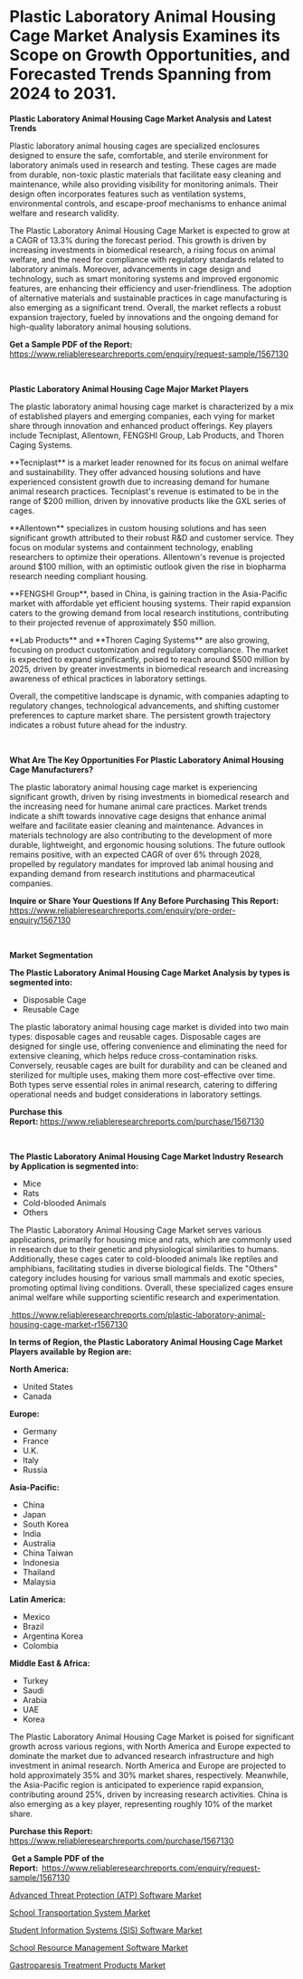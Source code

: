 <p><h1>Plastic Laboratory Animal Housing Cage Market Analysis Examines its Scope on Growth Opportunities, and Forecasted Trends Spanning from 2024 to 2031.</h1></p><p><strong>Plastic Laboratory Animal Housing Cage Market Analysis and Latest Trends</strong></p>
<p><p>Plastic laboratory animal housing cages are specialized enclosures designed to ensure the safe, comfortable, and sterile environment for laboratory animals used in research and testing. These cages are made from durable, non-toxic plastic materials that facilitate easy cleaning and maintenance, while also providing visibility for monitoring animals. Their design often incorporates features such as ventilation systems, environmental controls, and escape-proof mechanisms to enhance animal welfare and research validity.</p><p>The Plastic Laboratory Animal Housing Cage Market is expected to grow at a CAGR of 13.3% during the forecast period. This growth is driven by increasing investments in biomedical research, a rising focus on animal welfare, and the need for compliance with regulatory standards related to laboratory animals. Moreover, advancements in cage design and technology, such as smart monitoring systems and improved ergonomic features, are enhancing their efficiency and user-friendliness. The adoption of alternative materials and sustainable practices in cage manufacturing is also emerging as a significant trend. Overall, the market reflects a robust expansion trajectory, fueled by innovations and the ongoing demand for high-quality laboratory animal housing solutions.</p></p>
<p><strong>Get a Sample PDF of the Report:&nbsp;</strong> <a href="https://www.reliableresearchreports.com/enquiry/request-sample/1567130">https://www.reliableresearchreports.com/enquiry/request-sample/1567130</a></p>
<p>&nbsp;</p>
<p><strong>Plastic Laboratory Animal Housing Cage Major Market Players</strong></p>
<p><p>The plastic laboratory animal housing cage market is characterized by a mix of established players and emerging companies, each vying for market share through innovation and enhanced product offerings. Key players include Tecniplast, Allentown, FENGSHI Group, Lab Products, and Thoren Caging Systems.</p><p>**Tecniplast** is a market leader renowned for its focus on animal welfare and sustainability. They offer advanced housing solutions and have experienced consistent growth due to increasing demand for humane animal research practices. Tecniplast's revenue is estimated to be in the range of $200 million, driven by innovative products like the GXL series of cages.</p><p>**Allentown** specializes in custom housing solutions and has seen significant growth attributed to their robust R&D and customer service. They focus on modular systems and containment technology, enabling researchers to optimize their operations. Allentown's revenue is projected around $100 million, with an optimistic outlook given the rise in biopharma research needing compliant housing.</p><p>**FENGSHI Group**, based in China, is gaining traction in the Asia-Pacific market with affordable yet efficient housing systems. Their rapid expansion caters to the growing demand from local research institutions, contributing to their projected revenue of approximately $50 million.</p><p>**Lab Products** and **Thoren Caging Systems** are also growing, focusing on product customization and regulatory compliance. The market is expected to expand significantly, poised to reach around $500 million by 2025, driven by greater investments in biomedical research and increasing awareness of ethical practices in laboratory settings.</p><p>Overall, the competitive landscape is dynamic, with companies adapting to regulatory changes, technological advancements, and shifting customer preferences to capture market share. The persistent growth trajectory indicates a robust future ahead for the industry.</p></p>
<p>&nbsp;</p>
<p><strong>What Are The Key Opportunities For Plastic Laboratory Animal Housing Cage Manufacturers?</strong></p>
<p><p>The plastic laboratory animal housing cage market is experiencing significant growth, driven by rising investments in biomedical research and the increasing need for humane animal care practices. Market trends indicate a shift towards innovative cage designs that enhance animal welfare and facilitate easier cleaning and maintenance. Advances in materials technology are also contributing to the development of more durable, lightweight, and ergonomic housing solutions. The future outlook remains positive, with an expected CAGR of over 6% through 2028, propelled by regulatory mandates for improved lab animal housing and expanding demand from research institutions and pharmaceutical companies.</p></p>
<p><strong>Inquire or Share Your Questions If Any Before Purchasing This Report:</strong> <a href="https://www.reliableresearchreports.com/enquiry/pre-order-enquiry/1567130">https://www.reliableresearchreports.com/enquiry/pre-order-enquiry/1567130</a></p>
<p>&nbsp;</p>
<p><strong>Market Segmentation</strong></p>
<p><strong>The Plastic Laboratory Animal Housing Cage Market Analysis by types is segmented into:</strong></p>
<p><ul><li>Disposable Cage</li><li>Reusable Cage</li></ul></p>
<p><p>The plastic laboratory animal housing cage market is divided into two main types: disposable cages and reusable cages. Disposable cages are designed for single use, offering convenience and eliminating the need for extensive cleaning, which helps reduce cross-contamination risks. Conversely, reusable cages are built for durability and can be cleaned and sterilized for multiple uses, making them more cost-effective over time. Both types serve essential roles in animal research, catering to differing operational needs and budget considerations in laboratory settings.</p></p>
<p><strong>Purchase this Report:&nbsp;</strong><a href="https://www.reliableresearchreports.com/purchase/1567130">https://www.reliableresearchreports.com/purchase/1567130</a></p>
<p>&nbsp;</p>
<p><strong>The Plastic Laboratory Animal Housing Cage Market Industry Research by Application is segmented into:</strong></p>
<p><ul><li>Mice</li><li>Rats</li><li>Cold-blooded Animals</li><li>Others</li></ul></p>
<p><p>The Plastic Laboratory Animal Housing Cage Market serves various applications, primarily for housing mice and rats, which are commonly used in research due to their genetic and physiological similarities to humans. Additionally, these cages cater to cold-blooded animals like reptiles and amphibians, facilitating studies in diverse biological fields. The "Others" category includes housing for various small mammals and exotic species, promoting optimal living conditions. Overall, these specialized cages ensure animal welfare while supporting scientific research and experimentation.</p></p>
<p><a href="https://www.reliableresearchreports.com/plastic-laboratory-animal-housing-cage-market-r1567130">&nbsp;https://www.reliableresearchreports.com/plastic-laboratory-animal-housing-cage-market-r1567130</a></p>
<p><strong>In terms of Region, the Plastic Laboratory Animal Housing Cage Market Players available by Region are:</strong></p>
<p>
    <p> <strong> North America: </strong>
        <ul>
            <li>United States</li>
            <li>Canada</li>
        </ul>
        </p> 
    <p> <strong> Europe: </strong>
        <ul>
            <li>Germany</li>
            <li>France</li>
            <li>U.K.</li>
            <li>Italy</li>
            <li>Russia</li>
        </ul>
        </p> 
    <p> <strong> Asia-Pacific: </strong>
        <ul>
            <li>China</li>
            <li>Japan</li>
            <li>South Korea</li>
            <li>India</li>
            <li>Australia</li>
            <li>China Taiwan</li>
            <li>Indonesia</li>
            <li>Thailand</li>
            <li>Malaysia</li>
        </ul>
        </p> 
    <p> <strong> Latin America: </strong>
        <ul>
            <li>Mexico</li>
            <li>Brazil</li>
            <li>Argentina Korea</li>
            <li>Colombia</li>
        </ul>
        </p> 
    <p> <strong> Middle East & Africa: </strong>
        <ul>
            <li>Turkey</li>
            <li>Saudi</li>
            <li>Arabia</li>
            <li>UAE</li>
            <li>Korea</li>
        </ul>
    </p>
    </p>
<p><p>The Plastic Laboratory Animal Housing Cage Market is poised for significant growth across various regions, with North America and Europe expected to dominate the market due to advanced research infrastructure and high investment in animal research. North America and Europe are projected to hold approximately 35% and 30% market shares, respectively. Meanwhile, the Asia-Pacific region is anticipated to experience rapid expansion, contributing around 25%, driven by increasing research activities. China is also emerging as a key player, representing roughly 10% of the market share.</p></p>
<p><strong>Purchase this Report: </strong><a href="https://www.reliableresearchreports.com/purchase/1567130">https://www.reliableresearchreports.com/purchase/1567130</a></p>
<p>&nbsp;<strong>Get a Sample PDF of the Report:&nbsp;&nbsp;</strong><a href="https://www.reliableresearchreports.com/enquiry/request-sample/1567130">https://www.reliableresearchreports.com/enquiry/request-sample/1567130</a></p>
<p><strong></strong></p>
<p><p><a href="https://medium.com/@zxwvfbix9/market-forecasting-change-global-advanced-threat-protection-atp-software-market-dynamics-and-351c64cfe4cd?postPublishedType=repub">Advanced Threat Protection (ATP) Software Market</a></p><p><a href="https://medium.com/@nmvzgabt42/school-transportation-system-market-size-share-competitive-landscape-and-trend-analysis-report-d5a9d9d231fd?postPublishedType=repub">School Transportation System Market</a></p><p><a href="https://issuu.com/reportprime-2/docs/student-information-systems-sis-sof_69fc8eb9a9c6fd">Student Information Systems (SIS) Software Market</a></p><p><a href="https://issuu.com/reportprime-2/docs/school-resource-management-software_b8087917a9b2aa">School Resource Management Software Market</a></p><p><a href="https://github.com/NasrinKhan99/Market-Research-Report-List-1/blob/main/gastroparesis-treatment-products-market.md">Gastroparesis Treatment Products Market</a></p></p>